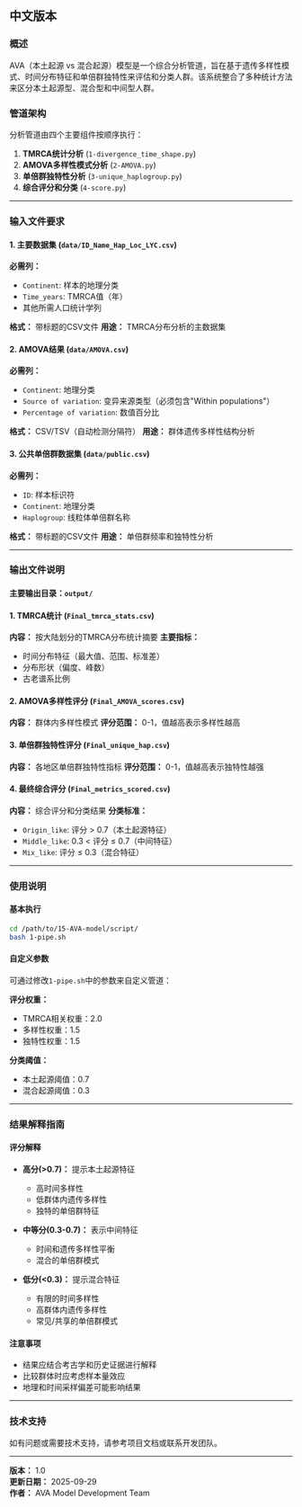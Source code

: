 
## 中文版本

### 概述
AVA（本土起源 vs 混合起源）模型是一个综合分析管道，旨在基于遗传多样性模式、时间分布特征和单倍群独特性来评估和分类人群。该系统整合了多种统计方法来区分本土起源型、混合型和中间型人群。

### 管道架构
分析管道由四个主要组件按顺序执行：

1. **TMRCA统计分析** (`1-divergence_time_shape.py`)
2. **AMOVA多样性模式分析** (`2-AMOVA.py`)
3. **单倍群独特性分析** (`3-unique_haplogroup.py`)
4. **综合评分和分类** (`4-score.py`)

---

### 输入文件要求

#### 1. 主要数据集 (`data/ID_Name_Hap_Loc_LYC.csv`)
**必需列：**
- `Continent`: 样本的地理分类
- `Time_years`: TMRCA值（年）
- 其他所需人口统计学列

**格式：** 带标题的CSV文件
**用途：** TMRCA分布分析的主数据集

#### 2. AMOVA结果 (`data/AMOVA.csv`)
**必需列：**
- `Continent`: 地理分类
- `Source of variation`: 变异来源类型（必须包含"Within populations"）
- `Percentage of variation`: 数值百分比

**格式：** CSV/TSV（自动检测分隔符）
**用途：** 群体遗传多样性结构分析

#### 3. 公共单倍群数据集 (`data/public.csv`)
**必需列：**
- `ID`: 样本标识符
- `Continent`: 地理分类
- `Haplogroup`: 线粒体单倍群名称

**格式：** 带标题的CSV文件
**用途：** 单倍群频率和独特性分析

---

### 输出文件说明

#### 主要输出目录：`output/`

#### 1. TMRCA统计 (`Final_tmrca_stats.csv`)
**内容：** 按大陆划分的TMRCA分布统计摘要
**主要指标：**
- 时间分布特征（最大值、范围、标准差）
- 分布形状（偏度、峰数）
- 古老谱系比例

#### 2. AMOVA多样性评分 (`Final_AMOVA_scores.csv`)
**内容：** 群体内多样性模式
**评分范围：** 0-1，值越高表示多样性越高

#### 3. 单倍群独特性评分 (`Final_unique_hap.csv`)
**内容：** 各地区单倍群独特性指标
**评分范围：** 0-1，值越高表示独特性越强

#### 4. 最终综合评分 (`Final_metrics_scored.csv`)
**内容：** 综合评分和分类结果
**分类标准：**
- `Origin_like`: 评分 > 0.7（本土起源特征）
- `Middle_like`: 0.3 < 评分 ≤ 0.7（中间特征）
- `Mix_like`: 评分 ≤ 0.3（混合特征）

---

### 使用说明

#### 基本执行
```bash
cd /path/to/15-AVA-model/script/
bash 1-pipe.sh
```

#### 自定义参数
可通过修改`1-pipe.sh`中的参数来自定义管道：

**评分权重：**
- TMRCA相关权重：2.0
- 多样性权重：1.5
- 独特性权重：1.5

**分类阈值：**
- 本土起源阈值：0.7
- 混合起源阈值：0.3

---

### 结果解释指南

#### 评分解释
- **高分(>0.7)：** 提示本土起源特征
  - 高时间多样性
  - 低群体内遗传多样性
  - 独特的单倍群特征
  
- **中等分(0.3-0.7)：** 表示中间特征
  - 时间和遗传多样性平衡
  - 混合的单倍群模式

- **低分(<0.3)：** 提示混合特征
  - 有限的时间多样性
  - 高群体内遗传多样性
  - 常见/共享的单倍群模式

#### 注意事项
- 结果应结合考古学和历史证据进行解释
- 比较群体时应考虑样本量效应
- 地理和时间采样偏差可能影响结果

---

### 技术支持
如有问题或需要技术支持，请参考项目文档或联系开发团队。

---

**版本：** 1.0  
**更新日期：** 2025-09-29  
**作者：** AVA Model Development Team